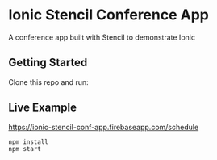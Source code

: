 # Ionic Stencil Conference App

A conference app built with Stencil to demonstrate Ionic

## Getting Started

Clone this repo and run:

## Live Example

https://ionic-stencil-conf-app.firebaseapp.com/schedule

```bash
npm install
npm start
```
